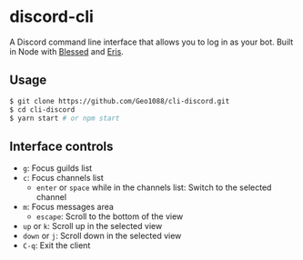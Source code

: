 # discord-cli

A Discord command line interface that allows you to log in as your bot. Built in Node with [Blessed](https://github.com/chjj/blessed) and [Eris](https://github.com/abalabahaha/eris).

## Usage

```bash
$ git clone https://github.com/Geo1088/cli-discord.git
$ cd cli-discord
$ yarn start # or npm start
```

## Interface controls

- `g`: Focus guilds list
- `c`: Focus channels list
  - `enter` or `space` while in the channels list: Switch to the selected channel
- `m`: Focus messages area
  - `escape`: Scroll to the bottom of the view
- `up` or `k`: Scroll up in the selected view
- `down` or `j`: Scroll down in the selected view
- `C-q`: Exit the client
